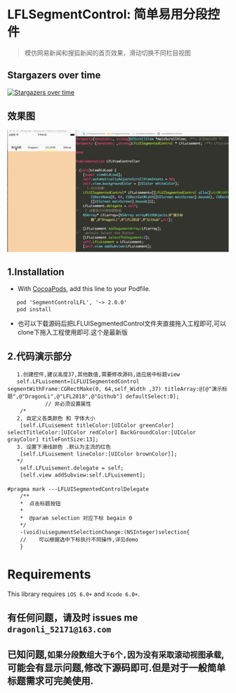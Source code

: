 
# LFLSegmentControl: 简单易用分段控件

> 模仿网易新闻和搜狐新闻的首页效果，滑动切换不同栏目视图

## Stargazers over time

[![Stargazers over time](https://starcharts.herokuapp.com/DevDragonLi/iOSDevDemo.svg)](https://starcharts.herokuapp.com/DevDragonLi/iOSDevDemo)

## 效果图

![效果图](./LFLSegmentControl.gif)

## 1.Installation 

- With [CocoaPods](http://cocoapods.org), add this line to your Podfile.

```
   pod 'SegmentControlLFL', '~> 2.0.0' 
   pod install

```

- 也可以下载源码后把LFLUISegmentedControl文件夹直接拖入工程即可,可以clone下拖入工程使用即可.这个是最新版

## 2.代码演示部分

```
   1.创建控件,建议高度37,其他数值,需要修改源码,适应居中标题view
   self.LFLuisement=[LFLUISegmentedControl segmentWithFrame:CGRectMake(0, 64,self_Width ,37) titleArray:@[@"演示标题",@"DragonLi",@"LFL2018",@"Github"] defaultSelect:0];
			// 非必须设置属性
    /*
   2, 自定义各类颜色 和 字体大小
    [self.LFLuisement titleColor:[UIColor greenColor] selectTitleColor:[UIColor redColor] BackGroundColor:[UIColor grayColor] titleFontSize:13];
   3. 设置下滑线颜色 .默认为主流的红色
    [self.LFLuisement lineColor:[UIColor brownColor]];
   */
    self.LFLuisement.delegate = self;
    [self.view addSubview:self.LFLuisement];

#pragma mark ---LFLUISegmentedControlDelegate
	/**
	*  点击标题按钮
	*
	*  @param selection 对应下标 begain 0
	*/
	-(void)uisegumentSelectionChange:(NSInteger)selection{
	//    可以根据选中下标执行不同操作,详见demo
	}

```

Requirements
==============
This library requires `iOS 6.0+` and `Xcode 6.0+`.

## 有任何问题，请及时 issues me `dragonli_52171@163.com`

## 已知问题,`如果分段数组大于6个,因为没有采取滚动视图承载`,可能会有显示问题,修改下源码即可.但是对于一般简单标题需求可完美使用.

 

